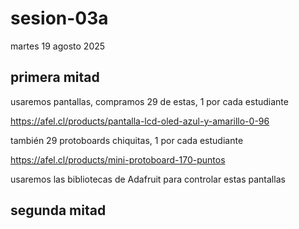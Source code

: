 # sesion-03a

martes 19 agosto 2025

## primera mitad

usaremos pantallas, compramos 29 de estas, 1 por cada estudiante

<https://afel.cl/products/pantalla-lcd-oled-azul-y-amarillo-0-96>

también 29 protoboards chiquitas, 1 por cada estudiante

<https://afel.cl/products/mini-protoboard-170-puntos>

usaremos las bibliotecas de Adafruit para controlar estas pantallas

## segunda mitad
